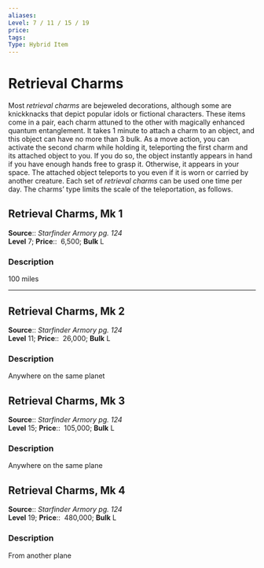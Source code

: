 ```yaml
---
aliases: 
Level: 7 / 11 / 15 / 19
price:  
tags: 
Type: Hybrid Item
---
```


# Retrieval Charms

Most _retrieval charms_ are bejeweled decorations, although some are knickknacks that depict popular idols or fictional characters. These items come in a pair, each charm attuned to the other with magically enhanced quantum entanglement. It takes 1 minute to attach a charm to an object, and this object can have no more than 3 bulk. As a move action, you can activate the second charm while holding it, teleporting the first charm and its attached object to you. If you do so, the object instantly appears in hand if you have enough hands free to grasp it. Otherwise, it appears in your space. The attached object teleports to you even if it is worn or carried by another creature. Each set of _retrieval charms_ can be used one time per day. The charms’ type limits the scale of the teleportation, as follows.  

## Retrieval Charms, Mk 1

**Source**:: _Starfinder Armory pg. 124_  
**Level** 7;
**Price**::  6,500; **Bulk** L

### Description

100 miles

---

## Retrieval Charms, Mk 2

**Source**:: _Starfinder Armory pg. 124_  
**Level** 11;
**Price**::  26,000; **Bulk** L

### Description

Anywhere on the same planet

## Retrieval Charms, Mk 3

**Source**:: _Starfinder Armory pg. 124_  
**Level** 15;
**Price**::  105,000; **Bulk** L

### Description

Anywhere on the same plane

## Retrieval Charms, Mk 4

**Source**:: _Starfinder Armory pg. 124_  
**Level** 19;
**Price**::  480,000; **Bulk** L

### Description

From another plane
